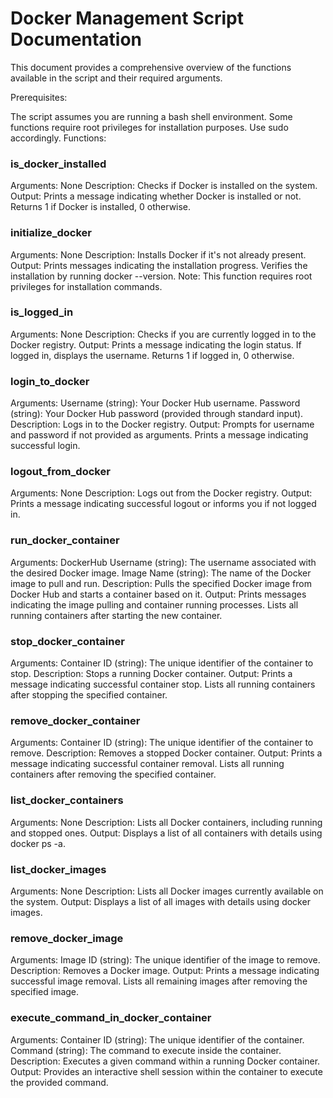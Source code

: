 # Docker Management Script Documentation
This document provides a comprehensive overview of the functions available in the script and their required arguments.

Prerequisites:

The script assumes you are running a bash shell environment.
Some functions require root privileges for installation purposes. Use sudo accordingly.
Functions:

### is_docker_installed

Arguments: None
Description: Checks if Docker is installed on the system.
Output:
Prints a message indicating whether Docker is installed or not.
Returns 1 if Docker is installed, 0 otherwise.

### initialize_docker

Arguments: None
Description: Installs Docker if it's not already present.
Output:
Prints messages indicating the installation progress.
Verifies the installation by running docker --version.
Note: This function requires root privileges for installation commands.

### is_logged_in

Arguments: None
Description: Checks if you are currently logged in to the Docker registry.
Output:
Prints a message indicating the login status.
If logged in, displays the username.
Returns 1 if logged in, 0 otherwise.

### login_to_docker

Arguments:
Username (string): Your Docker Hub username.
Password (string): Your Docker Hub password (provided through standard input).
Description: Logs in to the Docker registry.
Output:
Prompts for username and password if not provided as arguments.
Prints a message indicating successful login.

### logout_from_docker

Arguments: None
Description: Logs out from the Docker registry.
Output:
Prints a message indicating successful logout or informs you if not logged in.

### run_docker_container

Arguments:
DockerHub Username (string): The username associated with the desired Docker image.
Image Name (string): The name of the Docker image to pull and run.
Description: Pulls the specified Docker image from Docker Hub and starts a container based on it.
Output:
Prints messages indicating the image pulling and container running processes.
Lists all running containers after starting the new container.

### stop_docker_container

Arguments:
Container ID (string): The unique identifier of the container to stop.
Description: Stops a running Docker container.
Output:
Prints a message indicating successful container stop.
Lists all running containers after stopping the specified container.

### remove_docker_container

Arguments:
Container ID (string): The unique identifier of the container to remove.
Description: Removes a stopped Docker container.
Output:
Prints a message indicating successful container removal.
Lists all running containers after removing the specified container.

### list_docker_containers

Arguments: None
Description: Lists all Docker containers, including running and stopped ones.
Output:
Displays a list of all containers with details using docker ps -a.

### list_docker_images

Arguments: None
Description: Lists all Docker images currently available on the system.
Output:
Displays a list of all images with details using docker images.

### remove_docker_image

Arguments:
Image ID (string): The unique identifier of the image to remove.
Description: Removes a Docker image.
Output:
Prints a message indicating successful image removal.
Lists all remaining images after removing the specified image.

### execute_command_in_docker_container

Arguments:
Container ID (string): The unique identifier of the container.
Command (string): The command to execute inside the container.
Description: Executes a given command within a running Docker container.
Output:
Provides an interactive shell session within the container to execute the provided command.